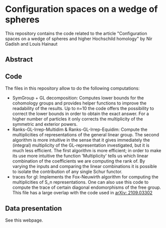 # Configuration spaces on a wedge of spheres

This repository contains the code related to the article "Configuration spaces on a wedge of spheres and higher Hochschild homology" by Nir Gadish and Louis Hainaut

## Abstract


## Code

The files in this repository allow to do the following computations:
- SymGroup + GL decomposition: Computes lower bounds for the cohomology groups and provides helper functions to improve the readability of the results. Up to n=10 the code offers the possibility to correct the lower bounds in order to obtain the exact answer. For a higher number of particles it only corrects the multiplicity of the symmetric and exterior powers.
- Ranks-GL-Irrep-Multidim & Ranks-GL-Irrep-Equidim: Compute the multiplicities of representations of the general linear group. The second algorithm is more intuitive in the sense that it gives immediately the (integral) multiplicity of the GL-representation investigated, but it is much less efficient. The first algorithm is more efficient; in order to make its use more intuitive the function 'Multiplicity' tells us which linear combination of the coefficients we are computing the rank of. By varying the inputs and comparing the linear combinations it is possible to isolate the contribution of any single Schur functor.  
- traces for gl: Implements the Fox-Neuwirth algorithm for computing the multiplicities of S_n representations. One can also use this code to compute the trace of certain diagonal endomorphisms of the free group. This file has a large overlap with the code used in [arXiv: 2109.03302](https://arxiv.org/abs/2109.03302)

## Data presentation

See this webpage.
